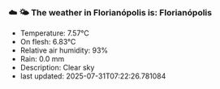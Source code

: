 ### ☁️ 🌤️  The weather in Florianópolis is: Florianópolis

- Temperature: 7.57°C
- On flesh: 6.83°C
- Relative air humidity: 93%
- Rain: 0.0 mm
- Description: Clear sky
- last updated: 2025-07-31T07:22:26.781084
